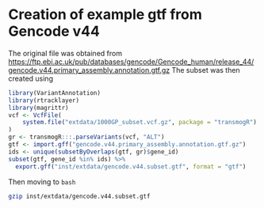 # Creation of example gtf from Gencode v44

The original file was obtained from https://ftp.ebi.ac.uk/pub/databases/gencode/Gencode_human/release_44/gencode.v44.primary_assembly.annotation.gtf.gz
The subset was then created using

```r
library(VariantAnnotation)
library(rtracklayer)
library(magrittr)
vcf <- VcfFile(
    system.file("extdata/1000GP_subset.vcf.gz", package = "transmogR")
)
gr <- transmogR:::.parseVariants(vcf, "ALT")
gtf <- import.gff("gencode.v44.primary_assembly.annotation.gtf.gz")
ids <- unique(subsetByOverlaps(gtf, gr)$gene_id)
subset(gtf, gene_id %in% ids) %>%
  export.gff("inst/extdata/gencode.v44.subset.gtf", format = "gtf")
```

Then moving to `bash`

```bash
gzip inst/extdata/gencode.v44.subset.gtf
```
